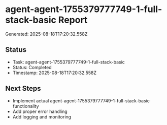 # agent-agent-1755379777749-1-full-stack-basic Report

Generated: 2025-08-18T17:20:32.558Z

## Status
- Task: agent-agent-1755379777749-1-full-stack-basic
- Status: Completed
- Timestamp: 2025-08-18T17:20:32.558Z

## Next Steps
- Implement actual agent-agent-1755379777749-1-full-stack-basic functionality
- Add proper error handling
- Add logging and monitoring
